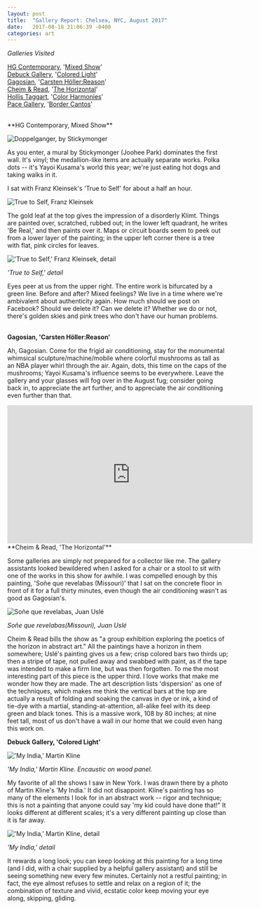 ```yaml
---
layout: post
title:  "Gallery Report: Chelsea, NYC, August 2017"
date:   2017-08-18 21:06:39 -0400
categories: art
---
```


*Galleries Visited*

[HG Contemporary](http://www.hgcontemporary.com/), '[Mixed Show](http://www.hgcontemporary.com/exhibitions/august-mixed-show)'<br>
[Debuck Gallery](https://www.debuckgallery.com/), '[Colored Light](https://www.debuckgallery.com/exhibitions/colored-light-summer-select/)'<br>
[Gagosian](https://www.gagosian.com/), '[Carsten Höller:Reason](https://www.gagosian.com/exhibitions/carsten-holler--june-20-2017)'<br>
[Cheim & Read](http://www.cheimread.com/), '[The Horizontal](http://www.cheimread.com/exhibitions/the-horizontal_1)'<br>
[Hollis Taggart](http://www.hollistaggart.com/), '[Color Harmonies](http://www.hollistaggart.com/exhibitions/color-harmonies)'<br>
[Pace Gallery](http://www.pacegallery.com/), '[Border Cantos](http://www.pacegallery.com/exhibitions/12873/border-cantos)'<br>


<br>
**HG Contemporary, Mixed Show**<br>

![Doppelganger, by Stickymonger](https://u13050632.dl.dropboxusercontent.com/u/13050632/Doppelganger_Stickymonger.jpeg)

As you enter, a mural by Stickymonger (Joohee Park) dominates the first wall.
It's vinyl; the medallion-like items are actually separate works. Polka dots -- it's Yayoi Kusama's world this year; we're just eating hot dogs and taking walks in it.

I sat with Franz Kleinsek's 'True to Self' for about a half an hour.

![True to Self, Franz Kleinsek](https://u13050632.dl.dropboxusercontent.com/u/13050632/Screen%20Shot%202017-08-19%20at%201.48.55%20AM.png)

The gold leaf at the top gives the impression of a disorderly Klimt. Things are painted over, scratched, rubbed out; in the lower left quadrant, he writes 'Be Real,' and then paints over it. Maps or circuit boards seem to peek out from a lower layer of the painting; in the upper left corner there is a tree with flat, pink circles for leaves.

!['True to Self,' Franz Kleinsek, detail](https://u13050632.dl.dropboxusercontent.com/u/13050632/Screen%20Shot%202017-08-19%20at%201.51.29%20AM.png)

*'True to Self,' detail*

Eyes peer at us from the upper right. The entire work is bifurcated by a green line. Before and after? Mixed feelings? We live in a time where we're ambivalent about authenticity again. How much should we post on Facebook? Should we delete it? Can we delete it? Whether we do or not, there's golden skies and pink trees who don't have our human problems.
<br><br>


**Gagosian, 'Carsten Höller:Reason'**

Ah, Gagosian. Come for the frigid air conditioning, stay for the monumental whimsical sculpture/machine/mobile where colorful mushrooms as tall as an NBA player whirl through the air. Again, dots, this time on the caps of the mushrooms; Yayoi Kusama's influence seems to be everywhere. Leave the gallery and your glasses will fog over in the August fug; consider going back in, to appreciate the art further, and to appreciate the air conditioning even further than that.

<iframe width="560" height="315" src="https://youtube.com/embed/C2WiP9bFM74" frameborder="0" allowfullscreen></iframe>

<br>
**Cheim & Read, 'The Horizontal'**

Some galleries are simply not prepared for a collector like me. The gallery assistants looked bewildered when I asked for a chair or a stool to sit with one of the works in this show for awhile. I was compelled enough by this painting, 'Soñe que revelabas (Missouri)' that I sat on the concrete floor in front of it for a full thirty minutes, even though the air conditioning wasn't as good as Gagosian's.

![Soñe que revelabas, Juan Uslé](https://u13050632.dl.dropboxusercontent.com/u/13050632/sone-que-revelabas.png)

*Soñe que revelabas(Missouri), Juan Uslé*

Cheim & Read bills the show as "a group exhibition exploring the poetics of the horizon in abstract art." All the paintings have a horizon in them somewhere; Uslé's painting gives us a few; crisp colored bars two thirds up; then a stripe of tape, not pulled away and swabbed with paint, as if the tape was intended to make a firm line, but was then forgotten. To me the most interesting part of this piece is the upper third. I love works that make me wonder how they are made. The art description lists 'dispersion' as one of the techniques, which makes me think the vertical bars at the top are actually a result of folding and soaking the canvas in dye or ink, a kind of tie-dye with a martial, standing-at-attention, all-alike feel with its deep green and black tones. This is a massive work, 108 by 80 inches; at nine feet tall, most of us don't have a wall in our home that we could even hang this work on.



**Debuck Gallery, 'Colored Light'**

!['My India,' Martin Kline](https://u13050632.dl.dropboxusercontent.com/u/13050632/IMG_3920.JPG)

*'My India,' Martin Kline. Encaustic on wood panel.*

My favorite of all the shows I saw in New York. I was drawn there by a photo of Martin Kline's 'My India.' It did not disappoint. Kline's painting has so many of the elements I look for in an abstract work -- rigor and technique; this is not a painting that anyone could say 'my kid could have done that!" It looks different at different scales; it's a very different painting up close than it is far away.

!['My India,' Martin Kline, detail](https://u13050632.dl.dropboxusercontent.com/u/13050632/IMG_3922.JPG)

*'My India,' detail*

It rewards a long look; you can keep looking at this painting for a long time (and I did, with a chair supplied by a helpful gallery assistant) and still be seeing something new every few minutes. Certainly not a restful painting; in fact, the eye almost refuses to settle and relax on a region of it; the combination of texture and vivid, ecstatic color keep moving your eye along, skipping, gliding.
